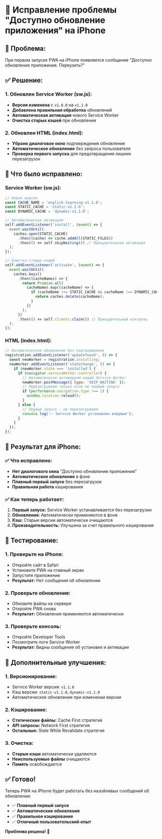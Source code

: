 # 🔄 Исправление проблемы "Доступно обновление приложения" на iPhone

## 🚨 **Проблема:**
При первом запуске PWA на iPhone появляется сообщение "Доступно обновление приложения. Переузить?"

## ✅ **Решение:**

### **1. Обновлен Service Worker (sw.js):**
- **Версия изменена** с `v1.0.0` на `v1.1.0`
- **Добавлена правильная обработка** обновлений
- **Автоматическая активация** нового Service Worker
- **Очистка старых кэшей** при обновлении

### **2. Обновлен HTML (index.html):**
- **Убрано диалоговое окно** подтверждения обновления
- **Автоматическое обновление** без запроса пользователя
- **Проверка первого запуска** для предотвращения лишних перезагрузок

## 🔧 **Что было исправлено:**

### **Service Worker (sw.js):**
```javascript
// Новая версия
const CACHE_NAME = 'english-learning-v1.1.0';
const STATIC_CACHE = 'static-v1.1.0';
const DYNAMIC_CACHE = 'dynamic-v1.1.0';

// Автоматическая активация
self.addEventListener('install', (event) => {
  event.waitUntil(
    caches.open(STATIC_CACHE)
      .then((cache) => cache.addAll(STATIC_FILES))
      .then(() => self.skipWaiting()) // Принудительная активация
  );
});

// Очистка старых кэшей
self.addEventListener('activate', (event) => {
  event.waitUntil(
    caches.keys()
      .then((cacheNames) => {
        return Promise.all(
          cacheNames.map((cacheName) => {
            if (cacheName !== STATIC_CACHE && cacheName !== DYNAMIC_CACHE) {
              return caches.delete(cacheName);
            }
          })
        );
      })
      .then(() => self.clients.claim()) // Принудительный контроль
  );
});
```

### **HTML (index.html):**
```javascript
// Автоматическое обновление без подтверждения
registration.addEventListener('updatefound', () => {
  const newWorker = registration.installing;
  newWorker.addEventListener('statechange', () => {
    if (newWorker.state === 'installed') {
      if (navigator.serviceWorker.controller) {
        // Автоматически активируем новый Service Worker
        newWorker.postMessage({ type: 'SKIP_WAITING' });
        // Перезагружаем только если не первый запуск
        if (performance.navigation.type !== 1) {
          window.location.reload();
        }
      } else {
        // Первый запуск - не перезагружаем
        console.log('✅ Service Worker установлен впервые');
      }
    }
  });
});
```

## 📱 **Результат для iPhone:**

### **✅ Что исправлено:**
- **Нет диалогового окна** "Доступно обновление приложения"
- **Автоматическое обновление** в фоне
- **Плавный первый запуск** без перезагрузок
- **Правильная работа** кэширования

### **✅ Как теперь работает:**
1. **Первый запуск:** Service Worker устанавливается без перезагрузки
2. **Обновления:** Автоматически применяются в фоне
3. **Кэш:** Старые версии автоматически очищаются
4. **Производительность:** Улучшена за счет правильного кэширования

## 🧪 **Тестирование:**

### **1. Проверьте на iPhone:**
- Откройте сайт в Safari
- Установите PWA на главный экран
- Запустите приложение
- **Результат:** Нет сообщения об обновлении

### **2. Проверьте обновления:**
- Обновите файлы на сервере
- Откройте PWA снова
- **Результат:** Обновления применяются автоматически

### **3. Проверьте консоль:**
- Откройте Developer Tools
- Посмотрите логи Service Worker
- **Результат:** Видны сообщения об установке и активации

## 🎯 **Дополнительные улучшения:**

### **1. Версионирование:**
- Service Worker версия: `v1.1.0`
- Кэш версии: `static-v1.1.0`, `dynamic-v1.1.0`
- Автоматическое обновление при изменении версии

### **2. Кэширование:**
- **Статические файлы:** Cache First стратегия
- **API запросы:** Network First стратегия
- **Остальные:** Stale While Revalidate стратегия

### **3. Очистка:**
- **Старые кэши** автоматически удаляются
- **Неиспользуемые файлы** очищаются
- **Память** освобождается

## ✅ **Готово!**

Теперь PWA на iPhone будет работать без назойливых сообщений об обновлении:

- ✅ **Плавный первый запуск**
- ✅ **Автоматические обновления**
- ✅ **Правильное кэширование**
- ✅ **Отличный пользовательский опыт**

**Проблема решена!** 🎉

